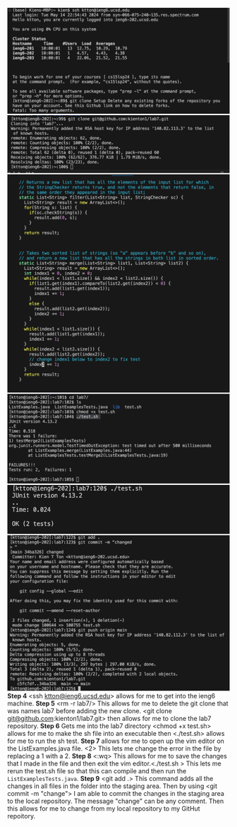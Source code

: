 ![Image](2.png)
![Image](1.png)
![Image](3.png)
![Image](4.png)
![Image](5.png)
![Image](6.png)
**Step 4**
<ssh ktton@ieng6.ucsd.edu> <enter> allows for me to get into the ieng6 machine.
**Step 5**
<pwd> <cd> <rm -r lab7/> <enter> <y> <enter> <y> <enter> This allows for me to delete the git clone that was names lab7 before adding the new clone. <git clone git@github.com:kienton1/lab7.git><enter> then allows for me to clone the lab7 repository.
**Step 6**
<cd lab7/><enter> Gets me into the lab7 directory <chmod +x test.sh><enter> allows for me to make the sh file into an executable then <./test.sh><enter> allows for me to run the sh test.
**Step 7**
<vim ListExamples.java><enter> allows for me to open up the vim editor on the ListExamples.java file. <up><up><up><right><right><right><right><right><right><right><right><right><r><2> This lets me change the error in the file by replacing a 1 with a 2.
**Step 8**
<:wq> This allows for me to save the changes that I made in the file and then exit the vim editor.<./test.sh ><enter> This lets me rerun the test.sh file so that this can compile and then run the `ListExamplesTests.java`.
**Step 9**
<git add .><enter> This command adds all the changes in all files in the folder into the staging area. Then by using <git commit -m "change"><enter> I am able to commit the changes in the staging area to the local repository. The message "change" can be any comment. <git push origin main><enter> Then this allows for me to change from my local repository to my GitHut repoitory.
